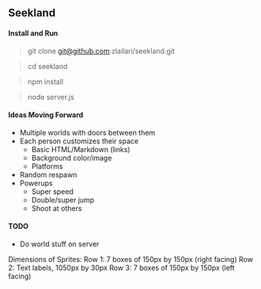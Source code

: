 ## Seekland

#### Install and Run
> git clone git@github.com:zlailari/seekland.git

> cd seekland

> npm install

> node server.js

#### Ideas Moving Forward
- Multiple worlds with doors between them
- Each person customizes their space
  - Basic HTML/Markdown (links)
  - Background color/image
  - Platforms
- Random respawn
- Powerups
  - Super speed
  - Double/super jump
  - Shoot at others

#### TODO
- Do world stuff on server

Dimensions of Sprites:
Row 1: 7 boxes of 150px by 150px (right facing)
Row 2: Text labels, 1050px by 30px
Row 3: 7 boxes of 150px by 150px (left facing)